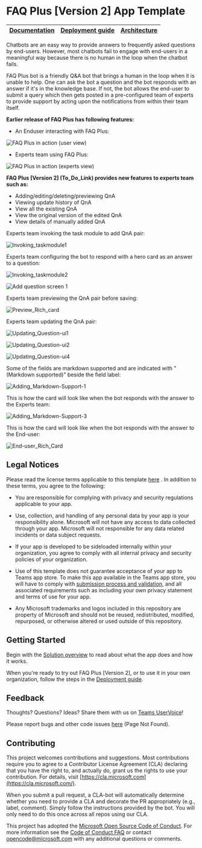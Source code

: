 ﻿---
page_type: sample
languages:
- csharp
products:
- office-teams
description: FAQ Plus bot is a friendly Q&A bot that brings a human in the loop when it is unable to help. One can ask the bot a question and the bot responds with an answer if it's in the knowledge base. If not, the bot allows the end-user to submit a query which then gets posted in a pre-configured team of experts to provide support by acting upon the notifications from within their team itself. 
urlFragment: microsoft-teams-apps-faqplusv2
---
#  FAQ Plus [Version 2] App Template

| [Documentation](/wiki/Home.md) | [Deployment guide](/wiki/Deployment-Guide.md) | [Architecture](/wiki/Solution-Overview.md) |
| ---- | ---- | ---- |

Chatbots are an easy way to provide answers to frequently asked questions by end-users. However, most chatbots fail to engage with end-users in a meaningful way because there is no human in the loop when the chatbot fails. 

FAQ Plus bot is a friendly Q&A bot that brings a human in the loop when it is unable to help. One can ask the bot a question and the bot responds with an answer if it's in the knowledge base. If not, the bot allows the end-user to submit a query which then gets posted in a pre-configured team of experts to provide support by acting upon the notifications from within their team itself.

**Earlier release of FAQ Plus has following features:**

*	An Enduser interacting with FAQ Plus:

![FAQ Plus in action (user view)](https://github.com/OfficeDev/microsoft-teams-apps-faqplusv2/wiki/Images/FAQPlusEndUser.gif)

*	Experts team using FAQ Plus:

![FAQ Plus in action (experts view)](https://github.com/OfficeDev/microsoft-teams-apps-faqplusv2/wiki/Images/FAQPlusExperts.gif)


**FAQ Plus [Version 2] (To_Do_Link) provides new features to experts team such as:**
* Adding/editing/deleting/previewing QnA
* Viewing update history of QnA
* View all the existing QnA
* View the original version of the edited QnA
* View details of manually added QnA

Experts team invoking the task module to add QnA pair:

![Invoking_taskmodule1](https://github.com/OfficeDev/microsoft-teams-apps-faqplusv2/wiki/Images/Invoking_taskmodule1.png)

Experts team configuring the bot to respond with a hero card as an answer to a question:

![Invoking_taskmodule2](https://github.com/OfficeDev/microsoft-teams-apps-faqplusv2/wiki/Images/Invoking_taskmodule2.png)

![Add question screen 1](https://github.com/OfficeDev/microsoft-teams-apps-faqplusv2/wiki/Images/add-question-richcard1.png)

Experts team previewing the QnA pair before saving:
   
![Preview_Rich_card](https://github.com/OfficeDev/microsoft-teams-apps-faqplusv2/wiki/Images/Preview_Rich_card.png)

Experts team updating the QnA pair:

![Updating_Question-ui1](https://github.com/OfficeDev/microsoft-teams-apps-faqplusv2/wiki/Images/Updating_Question-ui1.png)

![Updating_Question-ui2](https://github.com/OfficeDev/microsoft-teams-apps-faqplusv2/wiki/Images/Updating_Question-ui2.png)

![Updating_Question-ui4](https://github.com/OfficeDev/microsoft-teams-apps-faqplusv2/wiki/Images/Updating_Question-ui4.png)

Some of the fields are markdown supported and are indicated with "(Markdown supported)" beside the field label:
   
![Adding_Markdown-Support-1](https://github.com/OfficeDev/microsoft-teams-apps-faqplusv2/wiki/Images/Adding_Markdown-Support1.png)
   
This is how the card will look like when the bot responds with the answer to the Experts team:

![Adding_Markdown-Support-3](https://github.com/OfficeDev/microsoft-teams-apps-faqplusv2/wiki/Images/Adding_Markdown-Support3.png)

This is how the card will look like when the bot responds with the answer to the End-user:

![End-user_Rich_Card](https://github.com/OfficeDev/microsoft-teams-apps-faqplusv2/wiki/Images/End-user_Rich_Card.png)

## **Legal Notices**

Please read the license terms applicable to this template [here](https://github.com/OfficeDev/microsoft-teams-apps-faqplusv2/blob/master/LICENSE) <TODO> . In addition to these terms, you agree to the following:

 - You are responsible for complying with privacy and security regulations applicable to your app.
 
 - Use, collection, and handling of any personal data by your app is your responsibility alone.  Microsoft will not have any access to data collected through your app.  Microsoft will not responsible for any data related incidents or data subject requests.
 
 - If your app is developed to be sideloaded internally within your organization, you agree to comply with all internal privacy and security policies of your organization.
 
 - Use of this template does not guarantee acceptance of your app to Teams app store.  To make this app available in the Teams app store, you will have to comply with [submission process and validation](https://docs.microsoft.com/en-us/microsoftteams/platform/concepts/deploy-and-publish/appsource/publish), and all associated requirements such as including your own privacy statement and terms of use for your app.
 
 - Any Microsoft trademarks and logos included in this repository are property of Microsoft and should not be reused, redistributed, modified, repurposed, or otherwise altered or used outside of this repository.

## **Getting** **Started**

Begin with the [Solution overview](/wiki/Solution-overview) to read about what the app does and how it works.

When you're ready to try out FAQ Plus [Version 2], or to use it in your own organization, follow the steps in the [Deployment guide](/wiki/DeployementGuide).

## **Feedback**

Thoughts? Questions? Ideas? Share them with us on [Teams UserVoice](https://microsoftteams.uservoice.com/forums/555103-public)!

Please report bugs and other code issues [here](https://github.com/OfficeDev/microsoft-teams-apps-faqplusv2/issues/new)<TODO> (Page Not Found).

## **Contributing**

This project welcomes contributions and suggestions. Most contributions require you to agree to a Contributor License Agreement (CLA) declaring that you have the right to, and actually do, grant us the rights to use your contribution. For details, visit [https://cla.microsoft.com](https://cla.microsoft.com/).

When you submit a pull request, a CLA-bot will automatically determine whether you need to provide a CLA and decorate the PR appropriately (e.g., label, comment). Simply follow the instructions provided by the bot. You will only need to do this once across all repos using our CLA.

This project has adopted the [Microsoft Open Source Code of Conduct](https://opensource.microsoft.com/codeofconduct/). For more information see the [Code of Conduct FAQ](https://opensource.microsoft.com/codeofconduct/FAQ/) or contact [opencode@microsoft.com](mailto:opencode@microsoft.com) with any additional questions or comments.